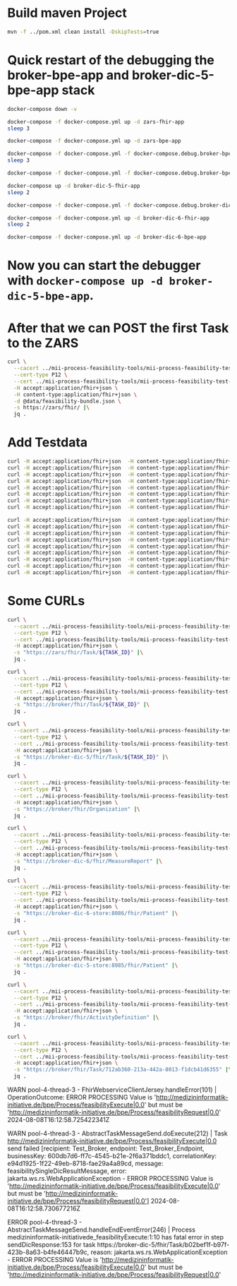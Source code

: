 
# Build maven Project

```sh
mvn -f ../pom.xml clean install -DskipTests=true
```

# Quick restart of the debugging the broker-bpe-app and broker-dic-5-bpe-app stack

```sh
docker-compose down -v  

docker-compose -f docker-compose.yml up -d zars-fhir-app 
sleep 3

docker-compose -f docker-compose.yml up -d zars-bpe-app 

docker-compose -f docker-compose.yml -f docker-compose.debug.broker-bpe.yml up -d broker-fhir-app
sleep 3

docker-compose -f docker-compose.yml -f docker-compose.debug.broker-bpe.yml up -d broker-bpe-app

docker-compose up -d broker-dic-5-fhir-app 
sleep 2

docker-compose -f docker-compose.yml -f docker-compose.debug.broker-dic-5-bpe.yml up -d broker-dic-5-bpe-app

docker-compose -f docker-compose.yml up -d broker-dic-6-fhir-app
sleep 2

docker-compose -f docker-compose.yml up -d broker-dic-6-bpe-app
```
# Now you can start the debugger with `docker-compose up -d broker-dic-5-bpe-app`.

# After that we can POST the first Task to the ZARS

```sh
curl \
  --cacert ../mii-process-feasibility-tools/mii-process-feasibility-test-data-generator/cert/ca/testca_certificate.pem \
  --cert-type P12 \
  --cert ../mii-process-feasibility-tools/mii-process-feasibility-test-data-generator/cert/Webbrowser_Test_User/Webbrowser_Test_User_certificate.p12:password \
  -H accept:application/fhir+json \
  -H content-type:application/fhir+json \
  -d @data/feasibility-bundle.json \
  -s https://zars/fhir/ |\
  jq .
```
# Add Testdata

```sh
curl -H accept:application/fhir+json  -H content-type:application/fhir+json  -d @data/POLAR_TestData-001.json  http://broker-dic-6-store:8086/fhir
curl -H accept:application/fhir+json  -H content-type:application/fhir+json  -d @data/POLAR_TestData-002.json  http://broker-dic-6-store:8086/fhir 
curl -H accept:application/fhir+json  -H content-type:application/fhir+json  -d @data/POLAR_TestData-003.json  http://broker-dic-6-store:8086/fhir
curl -H accept:application/fhir+json  -H content-type:application/fhir+json  -d @data/POLAR_TestData-004.json  http://broker-dic-6-store:8086/fhir 
curl -H accept:application/fhir+json  -H content-type:application/fhir+json  -d @data/POLAR_TestData-005.json  http://broker-dic-6-store:8086/fhir
curl -H accept:application/fhir+json  -H content-type:application/fhir+json  -d @data/POLAR_TestData-006.json  http://broker-dic-6-store:8086/fhir 
curl -H accept:application/fhir+json  -H content-type:application/fhir+json  -d @data/POLAR_TestData-007.json  http://broker-dic-6-store:8086/fhir
curl -H accept:application/fhir+json  -H content-type:application/fhir+json  -d @data/POLAR_TestData-008.json  http://broker-dic-6-store:8086/fhir 

curl -H accept:application/fhir+json  -H content-type:application/fhir+json  -d @data/POLAR_TestData-009.json  http://broker-dic-5-store:8085/fhir
curl -H accept:application/fhir+json  -H content-type:application/fhir+json  -d @data/POLAR_TestData-010.json  http://broker-dic-5-store:8085/fhir 
curl -H accept:application/fhir+json  -H content-type:application/fhir+json  -d @data/POLAR_TestData-011.json  http://broker-dic-5-store:8085/fhir
curl -H accept:application/fhir+json  -H content-type:application/fhir+json  -d @data/POLAR_TestData-012.json  http://broker-dic-5-store:8085/fhir 
curl -H accept:application/fhir+json  -H content-type:application/fhir+json  -d @data/POLAR_TestData-013.json  http://broker-dic-5-store:8085/fhir
curl -H accept:application/fhir+json  -H content-type:application/fhir+json  -d @data/POLAR_TestData-014.json  http://broker-dic-5-store:8085/fhir 
curl -H accept:application/fhir+json  -H content-type:application/fhir+json  -d @data/POLAR_TestData-015.json  http://broker-dic-5-store:8085/fhir
curl -H accept:application/fhir+json  -H content-type:application/fhir+json  -d @data/POLAR_TestData-016.json  http://broker-dic-5-store:8085/fhir 
curl -H accept:application/fhir+json  -H content-type:application/fhir+json  -d @data/POLAR_TestData-017.json  http://broker-dic-5-store:8085/fhir 
```
# Some CURLs

```sh
curl \
  --cacert ../mii-process-feasibility-tools/mii-process-feasibility-test-data-generator/cert/ca/testca_certificate.pem \
  --cert-type P12 \
  --cert ../mii-process-feasibility-tools/mii-process-feasibility-test-data-generator/cert/Webbrowser_Test_User/Webbrowser_Test_User_certificate.p12:password \
  -H accept:application/fhir+json \
  -s "https://zars/fhir/Task/${TASK_ID}" |\
  jq .
```
```sh
curl \
  --cacert ../mii-process-feasibility-tools/mii-process-feasibility-test-data-generator/cert/ca/testca_certificate.pem \
  --cert-type P12 \
  --cert ../mii-process-feasibility-tools/mii-process-feasibility-test-data-generator/cert/Webbrowser_Test_User/Webbrowser_Test_User_certificate.p12:password \
  -H accept:application/fhir+json \
  -s "https://broker/fhir/Task/${TASK_ID}" |\
  jq .
```
```sh
curl \
  --cacert ../mii-process-feasibility-tools/mii-process-feasibility-test-data-generator/cert/ca/testca_certificate.pem \
  --cert-type P12 \
  --cert ../mii-process-feasibility-tools/mii-process-feasibility-test-data-generator/cert/Webbrowser_Test_User/Webbrowser_Test_User_certificate.p12:password \
  -H accept:application/fhir+json \
  -s "https://broker-dic-5/fhir/Task/${TASK_ID}" |\
  jq .
```
```sh
curl \
  --cacert ../mii-process-feasibility-tools/mii-process-feasibility-test-data-generator/cert/ca/testca_certificate.pem \
  --cert-type P12 \
  --cert ../mii-process-feasibility-tools/mii-process-feasibility-test-data-generator/cert/Webbrowser_Test_User/Webbrowser_Test_User_certificate.p12:password \
  -H accept:application/fhir+json \
  -s "https://broker/fhir/Organization" |\
  jq .
```
```sh
curl \
  --cacert ../mii-process-feasibility-tools/mii-process-feasibility-test-data-generator/cert/ca/testca_certificate.pem \
  --cert-type P12 \
  --cert ../mii-process-feasibility-tools/mii-process-feasibility-test-data-generator/cert/Webbrowser_Test_User/Webbrowser_Test_User_certificate.p12:password \
  -H accept:application/fhir+json \
  -s "https://broker-dic-6/fhir/MeasureReport" |\
  jq .
```
```sh
curl \
  --cacert ../mii-process-feasibility-tools/mii-process-feasibility-test-data-generator/cert/ca/testca_certificate.pem \
  --cert-type P12 \
  --cert ../mii-process-feasibility-tools/mii-process-feasibility-test-data-generator/cert/Webbrowser_Test_User/Webbrowser_Test_User_certificate.p12:password \
  -H accept:application/fhir+json \
  -s "https://broker-dic-6-store:8086/fhir/Patient" |\
  jq .
```
```sh
curl \
  --cacert ../mii-process-feasibility-tools/mii-process-feasibility-test-data-generator/cert/ca/testca_certificate.pem \
  --cert-type P12 \
  --cert ../mii-process-feasibility-tools/mii-process-feasibility-test-data-generator/cert/Webbrowser_Test_User/Webbrowser_Test_User_certificate.p12:password \
  -H accept:application/fhir+json \
  -s "https://broker-dic-5-store:8085/fhir/Patient" |\
  jq .
```
```sh
curl \
  --cacert ../mii-process-feasibility-tools/mii-process-feasibility-test-data-generator/cert/ca/testca_certificate.pem \
  --cert-type P12 \
  --cert ../mii-process-feasibility-tools/mii-process-feasibility-test-data-generator/cert/Webbrowser_Test_User/Webbrowser_Test_User_certificate.p12:password \
  -H accept:application/fhir+json \
  -s "https://broker/fhir/ActivityDefinition" |\
  jq .
```
```sh
curl \
  --cacert ../mii-process-feasibility-tools/mii-process-feasibility-test-data-generator/cert/ca/testca_certificate.pem \
  --cert-type P12 \
  --cert ../mii-process-feasibility-tools/mii-process-feasibility-test-data-generator/cert/Webbrowser_Test_User/Webbrowser_Test_User_certificate.p12:password \
  -H accept:application/fhir+json \
  -s "https://broker/fhir/Task/712ab360-213a-442a-8013-f1dcb41d6355" |\
  jq .
```


WARN pool-4-thread-3 - FhirWebserviceClientJersey.handleError(101) | 
OperationOutcome: ERROR PROCESSING Value is 'http://medizininformatik-initiative.de/bpe/Process/feasibilityExecute|0.0' but must be 'http://medizininformatik-initiative.de/bpe/Process/feasibilityRequest|0.0'
2024-08-08T16:12:58.725422341Z

WARN pool-4-thread-3 - AbstractTaskMessageSend.doExecute(212) | 
Task http://medizininformatik-initiative.de/bpe/Process/feasibilityExecute|0.0 send failed [recipient: Test_Broker, endpoint: Test_Broker_Endpoint, businessKey: 600db7d6-ff7c-4545-b21e-2f6a371bddc1, correlationKey: e94d1925-1f22-49eb-8718-fae29a4a89cd, message: feasibilitySingleDicResultMessage, error: jakarta.ws.rs.WebApplicationException - ERROR PROCESSING Value is 'http://medizininformatik-initiative.de/bpe/Process/feasibilityExecute|0.0' but must be 'http://medizininformatik-initiative.de/bpe/Process/feasibilityRequest|0.0']
2024-08-08T16:12:58.730677216Z

ERROR pool-4-thread-3 - AbstractTaskMessageSend.handleEndEventError(246) | 
Process medizininformatik-initiativede_feasibilityExecute:1:10 has fatal error in step sendDicResponse:153 for task https://broker-dic-5/fhir/Task/b02bef1f-b97f-423b-8a63-b4fe46447b9c, 
reason: jakarta.ws.rs.WebApplicationException - ERROR PROCESSING Value is 'http://medizininformatik-initiative.de/bpe/Process/feasibilityExecute|0.0' but must be 'http://medizininformatik-initiative.de/bpe/Process/feasibilityRequest|0.0'


[1]: <https://www.hl7.org/fhir/capabilitystatement.html>

[2]: <https://curl.se>
   
